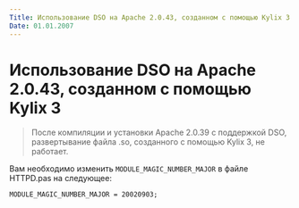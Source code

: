 ```yaml
---
Title: Использование DSO на Apache 2.0.43, созданном с помощью Kylix 3.
Date: 01.01.2007
---
```



Использование DSO на Apache 2.0.43, созданном с помощью Kylix 3
==================================================

> После компиляции и установки Apache 2.0.39 с поддержкой DSO,
> развертывание файла .so, созданного с помощью Kylix 3, не работает.

Вам необходимо изменить `MODULE_MAGIC_NUMBER_MAJOR` в файле HTTPD.pas на следующее:

    MODULE_MAGIC_NUMBER_MAJOR = 20020903;
	